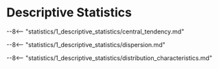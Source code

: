 # Descriptive Statistics


--8<-- "statistics/1_descriptive_statistics/central_tendency.md"

--8<-- "statistics/1_descriptive_statistics/dispersion.md"

--8<-- "statistics/1_descriptive_statistics/distribution_characteristics.md"